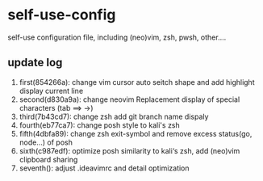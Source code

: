 # self-use-config

self-use configuration file, including (neo)vim, zsh, pwsh, other....

## update log

1. first(854266a): change vim cursor auto seitch shape and add highlight display current line
2. second(d830a9a): change neovim Replacement display of special characters (tab ==> ->)
3. third(7b43cd7): change zsh add git branch name dispaly
4. fourth(eb77ca7): change posh style to kali's zsh
5. fifth(4dbfa89): change zsh exit-symbol and remove excess status(go, node...) of posh
6. sixth(c987edf): optimize posh similarity to kali‘s zsh, add (neo)vim clipboard sharing
7. seventh(): adjust .ideavimrc and detail optimization
